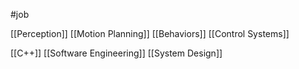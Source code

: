 #job 

[[Perception]]
[[Motion Planning]]
[[Behaviors]]
[[Control Systems]]

[[C++]]
[[Software Engineering]]
[[System Design]]
